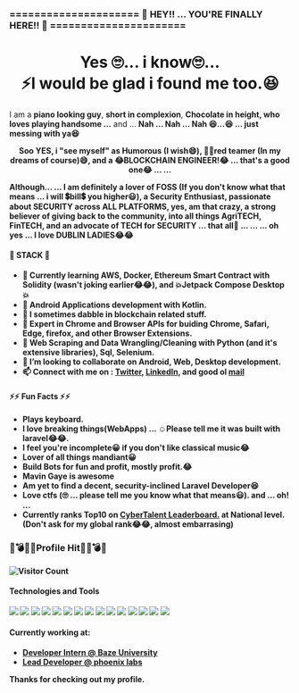 ###    =====================  👋 HEY!! ... YOU'RE FINALLY HERE!! 👋 ======================

<!--
**TEMHITHORPHE/TEMHITHORPHE** is a ✨ _special_ ✨ repository because its `README.md` (this file) appears on your GitHub profile.

Here are some ideas to get you started:

- 🔭 I’m currently working on ...
- 🌱 I’m currently learning ...
- 👯 I’m looking to collaborate on ...
- 🤔 I’m looking for help with ...
- 💬 Ask me about ...
- 📫 How to reach me: ...
- 😄 Pronouns: ...
- ⚡ Fun fact: ...
-->
<!-- ![profile](https://freesvg.org/img/1575462354phoenix-bird-freesvg.org.png) -->

<!--
**wise4rmgod/wise4rmgod** is a ✨ _special_ ✨ repository because its `README.md` (this file) appears on your GitHub profile. -->
<h1 align="center">Yes 🙄... i know🙄...<br> ⚡I would be glad i found me too.😆</h1>

<p>I am a <b>piano looking guy</b>, <b>short in complexion</b>, <b>Chocolate in height, who loves playing handsome ...</b> and ... <b>Nah ... Nah ... Nah 😆...😆 ... just messing with ya😆</p>
<p align="center">Soo YES, i <b>"see myself"</b> as <b>Humorous (I wish😄)</b>, <b>🐱‍💻red teamer (In my dreams of course)😄, and a <b>😂BLOCKCHAIN ENGINEER!😂 ... that's a good one😂</b><b> ... ... </p><p>Although... ... I am definitely a lover of FOSS (If you don't know what that means ... i will 💲bill💲 you higher😃)</b>, a <b>Security Enthusiast</b>, passionate about SECURITY across ALL PLATFORMS, yes, am that crazy, a strong believer of giving back to the community, into all things AgriTECH, FinTECH, and an advocate of TECH for SECURITY ... that all🤔 ... ... ... oh yes ... I love DUBLIN LADIES😂😂 </p>

 #### 🧱 STACK 🧱
- 🌱 Currently learning AWS, Docker, Ethereum Smart Contract with Solidity (wasn't joking earlier😂😂), and 💥Jetpack Compose Desktop💥
- 🔭 Android Applications development with Kotlin.
- 🤔 I sometimes dabble in blockchain related stuff.
- 🔭 Expert in Chrome and Browser APIs for buiding Chrome, Safari, Edge, firefox, and other Browser Extensions.
- 🔭 Web Scraping and Data Wrangling/Cleaning with Python (and it's extensive libraries), Sql, Selenium.
- 👯 I’m looking to collaborate on Android, Web, Desktop development.
- 📫 Connect with me on : [Twitter](https://twitter.com/tehmhithorphe), [LinkedIn](https://ng.linkedin.com/in/temhithorphe), and good ol [mail](Tehmhithorphe@gmail.com)
#### ⚡⚡ Fun Facts ⚡⚡ 
- Plays keyboard.
- I love breaking things(WebApps) ... ☺️Please tell me it was built with laravel😂😂.
- I feel you're incomplete😀 if you don't like classical music😂
- Lover of all things mandiant😀
- Build Bots for fun and profit, mostly profit.😂
- Mavin Gaye is awesome
- Am yet to find a decent, security-inclined Laravel Developer😆
- Love ctfs (🙄 ... please tell me you know what that means😃).
and ... oh! ...
- Currently ranks Top10 on [CyberTalent Leaderboard.](https://cybertalents.com/worldrank) at National level. (Don't ask for my global rank😂😂, almost embarrasing)

### 💯💣💥🎯Profile Hit🎯💥💣💯

![Visitor Count](https://profile-counter.glitch.me/{wise4rmgod}/count.svg)

#### Technologies and Tools

<p>
<img src="https://img.shields.io/badge/kotlin-%230095D5.svg?&style=for-the-badge&logo=kotlin&logoColor=white"/>
<img src="https://img.shields.io/badge/python-%230095D5.svg?&style=for-the-badge&logo=python&logoColor=white"/>
<img src="https://img.shields.io/badge/selenium-%23000000.svg?&style=for-the-badge&logo=selenium&logoColor=white"/>
 <img src="https://img.shields.io/badge/git%20-%23F05033.svg?&style=for-the-badge&logo=git&logoColor=white"/>
<img src="https://img.shields.io/badge/github%20-%23121011.svg?&style=for-the-badge&logo=github&logoColor=white"/>
<img src="https://img.shields.io/badge/mysql-%23F05033.svg?&style=for-the-badge&logo=mysql&logoColor=white"/>
<img src ="https://img.shields.io/badge/MongoDB-%234ea94b.svg?&style=for-the-badge&logo=mongodb&logoColor=white"/>
<img src="https://img.shields.io/badge/Node.js-%232671E5.svg?&style=for-the-badge&logo=nodejs&logoColor=white"/>
<img src ="https://img.shields.io/badge/Javascript-%2307405e.svg?&style=for-the-badge&logo=javascript&logoColor=white"/>
 <img src ="https://img.shields.io/badge/android-%2307405e.svg?&style=for-the-badge&logo=android&logoColor=white"/>
 <img src ="https://img.shields.io/badge/sqlite-%2307405e.svg?&style=for-the-badge&logo=sqlite&logoColor=white"/>
<img src="https://img.shields.io/badge/github%20actions%20-%232671E5.svg?&style=for-the-badge&logo=github%20actions&logoColor=white"/>
<img src="https://img.shields.io/badge/markdown-%23000000.svg?&style=for-the-badge&logo=markdown&logoColor=white"/>
<img src ="https://img.shields.io/badge/developer evangelist-%2307405e.svg?&style=for-the-badge&logo=dev&logoColor=white"/>
<img src ="https://img.shields.io/badge/tech community builder-%2307405e.svg?&style=for-the-badge&logo=community&logoColor=white"/>
</p>

#### Currently working at:

- [Developer Intern @ Baze University](#)
- [Lead Developer @ phoenix labs](#)

Thanks for checking out my profile.
